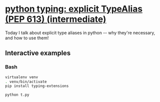 # [python typing: explicit TypeAlias (PEP 613) (intermediate)](https://youtu.be/50SqDLU-6RE)

Today I talk about explicit type aliases in python -- why they're necessary, and how to use them!

## Interactive examples

### Bash

```bash
virtualenv venv
. venv/bin/activate
pip install typing-extensions

python t.py
```

